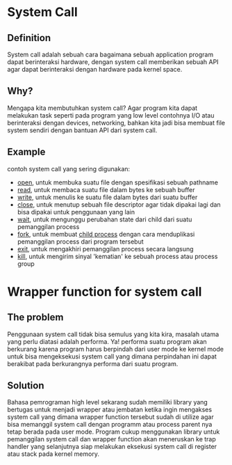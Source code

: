 # System Call

## Definition
System call adalah sebuah cara bagaimana sebuah application program dapat
berinteraksi hardware, dengan system call memberikan sebuah
API agar dapat berinteraksi dengan hardware pada kernel space.

## Why?
Mengapa kita membutuhkan system call? Agar program kita dapat melakukan task
seperti pada program yang low level contohnya I/O atau berinteraksi dengan
devices, networking, bahkan kita jadi bisa membuat file system sendiri dengan
bantuan API dari system call.

## Example
contoh system call yang sering digunakan:
- [open](https://man7.org/linux/man-pages/man2/open.2.html), untuk membuka
suatu file dengan spesifikasi sebuah pathname
- [read](https://man7.org/linux/man-pages/man2/read.2.html), untuk membaca
suatu file dalam bytes ke sebuah buffer
- [write](https://man7.org/linux/man-pages/man2/write.2.html), untuk menulis
ke suatu file dalam bytes dari suatu buffer
- [close](https://man7.org/linux/man-pages/man2/close.2.html), untuk menutup
sebuah file descriptor agar tidak dipakai lagi dan bisa dipakai untuk
penggunaan yang lain
- [wait](https://man7.org/linux/man-pages/man2/wait.2.html), untuk mengunggu
perubahan state dari child dari suatu pemanggilan process
- [fork](https://man7.org/linux/man-pages/man2/fork.2.html), untuk membuat
[child process](https://en.wikipedia.org/wiki/Child_process) dengan cara
menduplikasi pemanggilan process dari program tersebut
- [exit](https://man7.org/linux/man-pages/man2/exit.2.html), untuk mengakhiri
pemanggilan process secara langsung
- [kill](https://man7.org/linux/man-pages/man2/kill.2.html), untuk mengirim
sinyal 'kematian' ke sebuah process atau process group

# Wrapper function for system call
## The problem
Penggunaan system call tidak bisa semulus yang kita kira, masalah utama
yang perlu diatasi adalah performa. Ya! performa suatu program akan berkurang
karena program harus berpindah dari user mode ke kernel mode untuk bisa
mengeksekusi system call yang dimana perpindahan ini dapat berakibat pada
berkurangnya performa dari suatu program.

## Solution
Bahasa pemrograman high level sekarang sudah memiliki library yang bertugas
untuk menjadi wrapper atau jembatan ketika ingin mengakses system call yang
dimana wrapper function tersebut sudah di utilize agar bisa memanggil system
call dengan programm atau process parent nya tetap berada pada user mode. 
Program cukup menggunakan library untuk pemanggilan system call dan wrapper
function akan meneruskan ke trap handler yang selanjutnya siap melakukan
eksekusi system call di register atau stack pada kernel memory.
